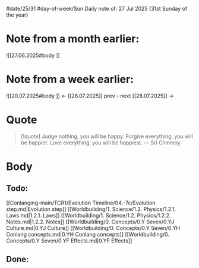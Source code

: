 
#date/25/31
#day-of-week/Sun
Daily note of: 27 Jul 2025 (31st Sunday of the year)

# Note from a month earlier:
![[27.06.2025#body ]]

# Note from a week earlier:
![[20.07.2025#body ]]
 <- [[26.07.2025]] prev - next [[28.07.2025]] ->
# Quote

> [!quote] Judge nothing, you will be happy. Forgive everything, you will be happier. Love everything, you will be happiest.
> — Sri Chinmoy
# Body

## Todo:

[[Conlanging-main/TCR1/Evolution Timeline/04.-7c/Evolution step.md|Evolution step]]
[[Worldbuilding/1. Science/1.2. Physics/1.2.1. Laws.md|1.2.1. Laws]]
[[Worldbuilding/1. Science/1.2. Physics/1.2.2. Notes.md|1.2.2. Notes]]
[[Worldbuilding/0. Concepts/0.Y Seven/0.YJ Culture.md|0.YJ Culture]]
[[Worldbuilding/0. Concepts/0.Y Seven/0.YH Conlang concepts.md|0.YH Conlang concepts]]
[[Worldbuilding/0. Concepts/0.Y Seven/0.YF Effects.md|0.YF Effects]]
## Done: